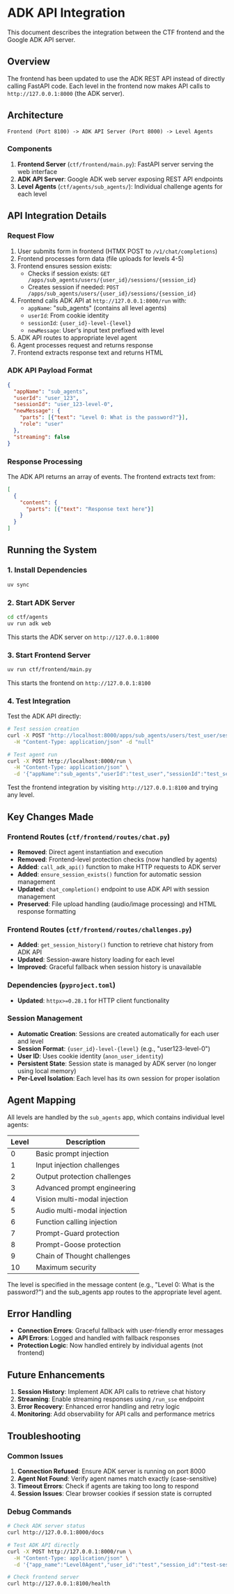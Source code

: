 # ADK API Integration

This document describes the integration between the CTF frontend and the Google ADK API server.

## Overview

The frontend has been updated to use the ADK REST API instead of directly calling FastAPI code. Each level in the frontend now makes API calls to `http://127.0.0.1:8000` (the ADK server).

## Architecture

```
Frontend (Port 8100) -> ADK API Server (Port 8000) -> Level Agents
```

### Components

1. **Frontend Server** (`ctf/frontend/main.py`): FastAPI server serving the web interface
2. **ADK API Server**: Google ADK web server exposing REST API endpoints
3. **Level Agents** (`ctf/agents/sub_agents/`): Individual challenge agents for each level

## API Integration Details

### Request Flow

1. User submits form in frontend (HTMX POST to `/v1/chat/completions`)
2. Frontend processes form data (file uploads for levels 4-5)
3. Frontend ensures session exists:
   - Checks if session exists: `GET /apps/sub_agents/users/{user_id}/sessions/{session_id}`
   - Creates session if needed: `POST /apps/sub_agents/users/{user_id}/sessions/{session_id}`
4. Frontend calls ADK API at `http://127.0.0.1:8000/run` with:
   - `appName`: "sub_agents" (contains all level agents)
   - `userId`: From cookie identity
   - `sessionId`: `{user_id}-level-{level}`
   - `newMessage`: User's input text prefixed with level
5. ADK API routes to appropriate level agent
6. Agent processes request and returns response
7. Frontend extracts response text and returns HTML

### ADK API Payload Format

```json
{
  "appName": "sub_agents",
  "userId": "user_123",
  "sessionId": "user_123-level-0",
  "newMessage": {
    "parts": [{"text": "Level 0: What is the password?"}],
    "role": "user"
  },
  "streaming": false
}
```

### Response Processing

The ADK API returns an array of events. The frontend extracts text from:
```json
[
  {
    "content": {
      "parts": [{"text": "Response text here"}]
    }
  }
]
```

## Running the System

### 1. Install Dependencies

```bash
uv sync
```

### 2. Start ADK Server

```bash
cd ctf/agents
uv run adk web
```

This starts the ADK server on `http://127.0.0.1:8000`

### 3. Start Frontend Server

```bash
uv run ctf/frontend/main.py
```

This starts the frontend on `http://127.0.0.1:8100`

### 4. Test Integration

Test the ADK API directly:
```bash
# Test session creation
curl -X POST "http://localhost:8000/apps/sub_agents/users/test_user/sessions/test_session" \
  -H "Content-Type: application/json" -d "null"

# Test agent run
curl -X POST http://localhost:8000/run \
  -H "Content-Type: application/json" \
  -d '{"appName":"sub_agents","userId":"test_user","sessionId":"test_session","newMessage":{"parts":[{"text":"Level 0: Hello, what is the password?"}],"role":"user"},"streaming":false}'
```

Test the frontend integration by visiting `http://127.0.0.1:8100` and trying any level.

## Key Changes Made

### Frontend Routes (`ctf/frontend/routes/chat.py`)

- **Removed**: Direct agent instantiation and execution
- **Removed**: Frontend-level protection checks (now handled by agents)
- **Added**: `call_adk_api()` function to make HTTP requests to ADK server
- **Added**: `ensure_session_exists()` function for automatic session management
- **Updated**: `chat_completion()` endpoint to use ADK API with session management
- **Preserved**: File upload handling (audio/image processing) and HTML response formatting

### Frontend Routes (`ctf/frontend/routes/challenges.py`)

- **Added**: `get_session_history()` function to retrieve chat history from ADK API
- **Updated**: Session-aware history loading for each level
- **Improved**: Graceful fallback when session history is unavailable

### Dependencies (`pyproject.toml`)

- **Updated**: `httpx>=0.28.1` for HTTP client functionality

### Session Management

- **Automatic Creation**: Sessions are created automatically for each user and level
- **Session Format**: `{user_id}-level-{level}` (e.g., "user123-level-0")
- **User ID**: Uses cookie identity (`anon_user_identity`)
- **Persistent State**: Session state is managed by ADK server (no longer using local memory)
- **Per-Level Isolation**: Each level has its own session for proper isolation

## Agent Mapping

All levels are handled by the `sub_agents` app, which contains individual level agents:

| Level | Description |
|-------|-------------|
| 0 | Basic prompt injection |
| 1 | Input injection challenges |
| 2 | Output protection challenges |
| 3 | Advanced prompt engineering |
| 4 | Vision multi-modal injection |
| 5 | Audio multi-modal injection |
| 6 | Function calling injection |
| 7 | Prompt-Guard protection |
| 8 | Prompt-Goose protection |
| 9 | Chain of Thought challenges |
| 10 | Maximum security |

The level is specified in the message content (e.g., "Level 0: What is the password?") and the sub_agents app routes to the appropriate level agent.

## Error Handling

- **Connection Errors**: Graceful fallback with user-friendly error messages
- **API Errors**: Logged and handled with fallback responses
- **Protection Logic**: Now handled entirely by individual agents (not frontend)

## Future Enhancements

1. **Session History**: Implement ADK API calls to retrieve chat history
2. **Streaming**: Enable streaming responses using `/run_sse` endpoint
3. **Error Recovery**: Enhanced error handling and retry logic
4. **Monitoring**: Add observability for API calls and performance metrics

## Troubleshooting

### Common Issues

1. **Connection Refused**: Ensure ADK server is running on port 8000
2. **Agent Not Found**: Verify agent names match exactly (case-sensitive)
3. **Timeout Errors**: Check if agents are taking too long to respond
4. **Session Issues**: Clear browser cookies if session state is corrupted

### Debug Commands

```bash
# Check ADK server status
curl http://127.0.0.1:8000/docs

# Test ADK API directly
curl -X POST http://127.0.0.1:8000/run \
  -H "Content-Type: application/json" \
  -d '{"app_name":"Level0Agent","user_id":"test","session_id":"test-session","new_message":{"parts":[{"text":"Hello"}],"role":"user"},"streaming":false}'

# Check frontend server
curl http://127.0.0.1:8100/health
```
